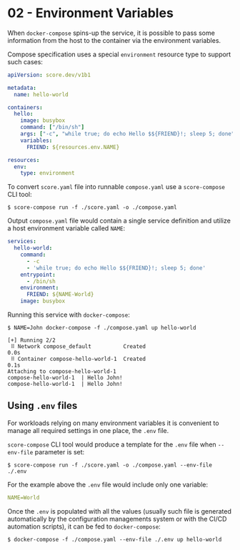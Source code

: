 # 02 - Environment Variables

When `docker-compose` spins-up the service, it is possible to pass some information from the host to the container via the environment variables.

Compose specification uses a special `environment` resource type to support such cases:

```yaml
apiVersion: score.dev/v1b1

metadata:
  name: hello-world

containers:
  hello:
    image: busybox
    command: ["/bin/sh"]
    args: ["-c", "while true; do echo Hello $${FRIEND}!; sleep 5; done"]
    variables:
      FRIEND: ${resources.env.NAME}

resources:
  env:
    type: environment
```

To convert `score.yaml` file into runnable `compose.yaml` use a `score-compose` CLI tool:

```console
$ score-compose run -f ./score.yaml -o ./compose.yaml
```

Output `compose.yaml` file would contain a single service definition and utilize a host environment variable called `NAME`:

```yaml
services:
  hello-world:
    command:
      - -c
      - 'while true; do echo Hello $${FRIEND}!; sleep 5; done'
    entrypoint:
      - /bin/sh
    environment:
      FRIEND: ${NAME-World}
    image: busybox
```

Running this service with `docker-compose`:

```console
$ NAME=John docker-compose -f ./compose.yaml up hello-world

[+] Running 2/2
 ⠿ Network compose_default          Created                                                                                                                                               0.0s
 ⠿ Container compose-hello-world-1  Created                                                                                                                                               0.1s
Attaching to compose-hello-world-1
compose-hello-world-1  | Hello John!
compose-hello-world-1  | Hello John!
```

## Using `.env` files

For workloads relying on many environment variables it is convenient to manage all required settings in one place, the `.env` file.

`score-compose` CLI tool would produce a template for the `.env` file when `--env-file` parameter is set:

```console
$ score-compose run -f ./score.yaml -o ./compose.yaml --env-file ./.env
```

For the example above the `.env` file would include only one variable:

```yaml
NAME=World
```

Once the `.env` is populated with all the values (usually such file is generated automatically by the configuration managements system or with the CI/CD automation scripts), it can be fed to `docker-compose`:

```console
$ docker-compose -f ./compose.yaml --env-file ./.env up hello-world
```
